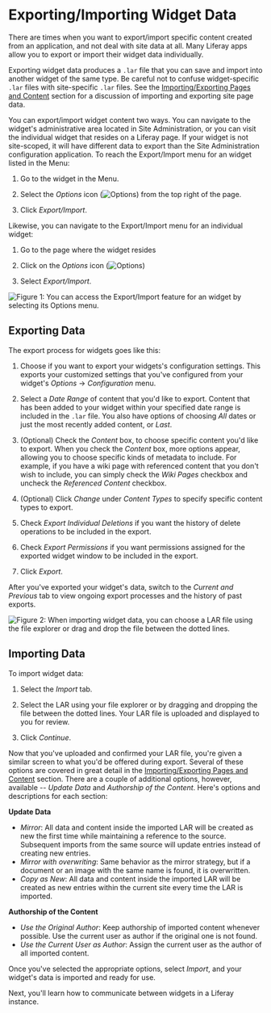 # Exporting/Importing Widget Data [](id=exporting-importing-app-data)

There are times when you want to export/import specific content created from an
application, and not deal with site data at all. Many Liferay apps allow you to
export or import their widget data individually.

Exporting widget data produces a `.lar` file that you can save and import into 
another widget of the same type. Be careful not to confuse widget-specific 
`.lar` files with  site-specific `.lar` files. See the [Importing/Exporting Pages and Content](/discover/portal/-/knowledge_base/7-1/importing-exporting-pages-and-content) section for a discussion of importing and exporting site page data.

You can export/import widget content two ways. You can navigate to the
widget's administrative area located in Site Administration, or you can visit 
the individual widget that resides on a Liferay page. If your widget is not 
site-scoped, it will have different data to export than the Site Administration 
configuration application. To reach the Export/Import menu for an widget listed 
in the Menu:

1.  Go to the widget in the Menu.

2.  Select the *Options* icon (![Options](../../../images/icon-options.png)) from the top right of the page.

3.  Click *Export/Import*.

Likewise, you can navigate to the Export/Import menu for an individual widget:

1.  Go to the page where the widget resides

2.  Click on the *Options* icon (![Options](../../../images/icon-options.png))

3.  Select *Export/Import*.

![Figure 1: You can access the *Export/Import* feature for an widget by selecting its Options menu.](../../../images/portlet-export-import-feature.png)

## Exporting Data

The export process for widgets goes like this:

1.  Choose if you want to export your widgets's configuration settings. This
    exports your customized settings that you've configured from your 
    widget's *Options* &rarr; *Configuration* menu.

2.  Select a *Date Range* of content that you'd like to export. Content that 
    has been added to your widget within your specified date range is included in 
    the `.lar` file. You also have options of choosing *All* dates or just the 
    most recently added content, or *Last*.

3.  (Optional) Check the *Content* box, to choose specific content you'd like to
    export. When you check the *Content* box, more options appear, allowing you 
    to choose specific kinds of metadata to include. For example, if you have a 
    wiki page with referenced content that you don't wish to include, you can 
    simply check the *Wiki Pages* checkbox and uncheck the *Referenced Content* 
    checkbox.

4.  (Optional) Click *Change* under *Content Types* to specify specific content
    types to export.

5.  Check *Export Individual Deletions* if you want the history of delete 
    operations to be included in the export.

6.  Check *Export Permissions* if you want permissions assigned for the exported widget window to be included in the export.

7.  Click *Export*.

After you've exported your widget's data, switch to the *Current and Previous* tab to view ongoing export processes and the history of past exports.

![Figure 2: When importing widget data, you can choose a LAR file using the file explorer or drag and drop the file between the dotted lines.](../../../images/import-menu.png)

## Importing Data

To import widget data:

1.  Select the *Import* tab.

2.  Select the LAR using your file explorer or by dragging and dropping the file between the dotted lines. Your LAR file is uploaded and displayed to you for review.

3.  Click *Continue*.

Now that you've uploaded and confirmed your LAR file, you're given a similar
screen to what you'd be offered during export. Several of these options are
covered in great detail in the
[Importing/Exporting Pages and Content](/discover/portal/-/knowledge_base/7-1/importing-exporting-pages-and-content)
section. There are a couple of additional options, however, available -- *Update
Data* and *Authorship of the Content*. Here's options and descriptions for each
section:

**Update Data**

* *Mirror*: All data and content inside the imported LAR will be created as new
the first time while maintaining a reference to the source. Subsequent imports
from the same source will update entries instead of creating new entries.
* *Mirror with overwriting*: Same behavior as the mirror strategy, but if a
document or an image with the same name is found, it is overwritten.
* *Copy as New*: All data and content inside the imported LAR will be created as
new entries within the current site every time the LAR is imported.

**Authorship of the Content**

* *Use the Original Author*: Keep authorship of imported content whenever
possible. Use the current user as author if the original one is not found.
* *Use the Current User as Author*: Assign the current user as the author of all
imported content.

Once you've selected the appropriate options, select *Import*, and your
widget's data is imported and ready for use.

Next, you'll learn how to communicate between widgets in a Liferay
instance.
